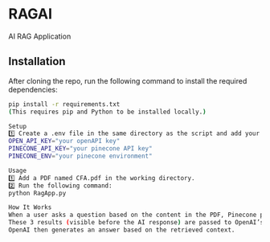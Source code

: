 # RAGAI  
AI RAG Application  

## Installation  

After cloning the repo, run the following command to install the required dependencies:  

```sh
pip install -r requirements.txt
(This requires pip and Python to be installed locally.)

Setup
1️⃣ Create a .env file in the same directory as the script and add your API keys:
OPEN_API_KEY="your openAPI key"
PINECONE_API_KEY="your pinecone API key"
PINECONE_ENV="your pinecone environment"

Usage
1️⃣ Add a PDF named CFA.pdf in the working directory.
2️⃣ Run the following command:
python RagApp.py

How It Works
When a user asks a question based on the content in the PDF, Pinecone performs a similarity search using embeddings and fetches the top 3 results.
These 3 results (visible before the AI response) are passed to OpenAI’s API.
OpenAI then generates an answer based on the retrieved context.
